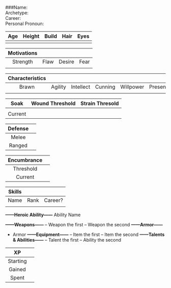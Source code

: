 ###Name:  
Archetype:  
Career:   
Personal Pronoun:  

|  Age  | Height | Build | Hair  | Eyes  |
| :---: | :---:  | :---: | :---: | :---: |
|       |        |       |       |       |

| Motivations | | | |
| :---: | :---: | :---: | :---: |
| Strength | Flaw  | Desire | Fear |  
|          |       |        |      |

| Characteristics | | | | | |
| :---: |  :---:  |   :---:   | :---:   |   :---:   |  :---:   |
| Brawn | Agility | Intellect | Cunning | Willpower | Presence |  
|       |         |           |         |           |          |

| Soak  | Wound Threshold | Strain Thresold |
| :---: |      :---:      |      :---:      |
|       |                 |                 |
|Current|                 |                 |

| Defense | |
| :---:   | :---: |
| Melee   |       |
| Ranged  |       |

| Encumbrance | |
| :---: | :---: |
| Threshold |   |
| Current   |   |

| Skills | | |
| :---: | :---: | :---: |
| Name | Rank | Career? |
|      |      |         |

**——Heroic Ability——**
Ability Name


**——Weapons——**
– Weapon the first
– Weapon the second
**——Armor——**
- Armor
**——Equipment——**
– Item the first
– Item the second
**——Talents & Abilities——**
– Talent the first
– Ability the second

| XP       |       |
| :---:    | :---: |
| Starting |       |
| Gained   |       |
| Spent    |       |
